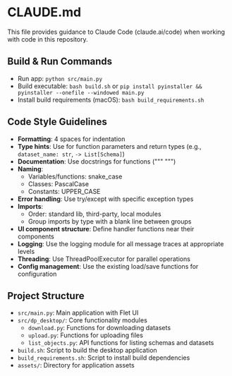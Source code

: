 # CLAUDE.md

This file provides guidance to Claude Code (claude.ai/code) when working with code in this repository.

## Build & Run Commands
- Run app: `python src/main.py`
- Build executable: `bash build.sh` or `pip install pyinstaller && pyinstaller --onefile --windowed main.py`
- Install build requirements (macOS): `bash build_requirements.sh`

## Code Style Guidelines
- **Formatting**: 4 spaces for indentation
- **Type hints**: Use for function parameters and return types (e.g., `dataset_name: str`, `-> List[Schema]`)
- **Documentation**: Use docstrings for functions (""" """)
- **Naming**:
  - Variables/functions: snake_case
  - Classes: PascalCase
  - Constants: UPPER_CASE
- **Error handling**: Use try/except with specific exception types
- **Imports**:
  - Order: standard lib, third-party, local modules
  - Group imports by type with a blank line between groups
- **UI component structure**: Define handler functions near their components
- **Logging**: Use the logging module for all message traces at appropriate levels
- **Threading**: Use ThreadPoolExecutor for parallel operations
- **Config management**: Use the existing load/save functions for configuration

## Project Structure
- `src/main.py`: Main application with Flet UI
- `src/dp_desktop/`: Core functionality modules
  - `download.py`: Functions for downloading datasets
  - `upload.py`: Functions for uploading files
  - `list_objects.py`: API functions for listing schemas and datasets
- `build.sh`: Script to build the desktop application 
- `build_requirements.sh`: Script to install build dependencies
- `assets/`: Directory for application assets